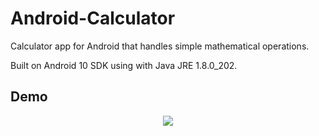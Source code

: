 # Android-Calculator
Calculator app for Android that handles simple mathematical operations.

Built on Android 10 SDK using with Java JRE 1.8.0_202.

## Demo
<p align="center">
<img src="https://github.com/bradwyatt/Android-Calculator/blob/master/Docs/calculatorexample.gif?raw=true"></img>
</p>
